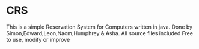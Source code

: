 # CRS
This is a simple Reservation System for Computers written in java.
Done by Simon,Edward,Leon,Naom,Humphrey & Asha.
All source files included
Free to use, modify or improve

